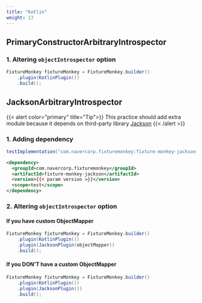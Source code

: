 ```yaml
---
title: "Kotlin"
weight: 13
---
```

## PrimaryConstructorArbitraryIntrospector

### 1. Altering `objectIntrospector` option

```java
FixtureMonkey fixtureMonkey = FixtureMonkey.builder()
    .plugin(KotlinPlugin())
    .build();
```

## JacksonArbitraryIntrospector
{{< alert color="primary" title="Tip">}}
This practice should add extra module because it depends on third-party library [Jackson](https://github.com/FasterXML/jackson)
{{< /alert >}}

### 1. Adding dependency

```groovy
testImplementation("com.navercorp.fixturemonkey:fixture-monkey-jackson:{{< param version >}}")
```

```xml
<dependency>
  <groupId>com.navercorp.fixturemonkey</groupId>
  <artifactId>fixture-monkey-jackson</artifactId>
  <version>{{< param version >}}</version>
  <scope>test</scope>
</dependency>
```

### 2. Altering `objectIntrospector` option

#### If you have custom ObjectMapper
```java
FixtureMonkey fixtureMonkey = FixtureMonkey.builder()
	.plugin(KotlinPlugin())
    .plugin(JacksonPlugin(objectMapper))
    .build();
```

#### If you DON'T have a custom ObjectMapper
```java
FixtureMonkey fixtureMonkey = FixtureMonkey.builder()
    .plugin(KotlinPlugin())
    .plugin(JacksonPlugin())
    .build();
```
